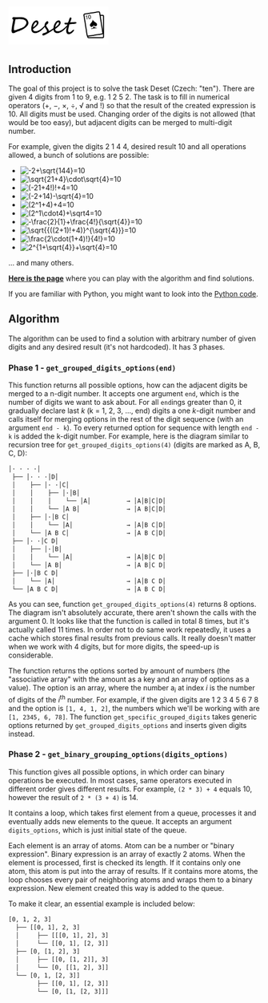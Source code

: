 # <img src="deset-logo.png" alt="Deset" width="200">
## Introduction
The goal of this project is to solve the task Deset (Czech: "ten"). There are given 4 digits from 1 to 9, e.g. 1 2 5 2. The task is to fill in numerical operators (+, −, ×, ÷, √ and !) so that the result of the created expression is 10. All digits must be used. Changing order of the digits is not allowed (that would be too easy), but adjacent digits can be merged to multi-digit number.

For example, given the digits 2 1 4 4, desired result 10 and all operations allowed, a bunch of solutions are possible:
* <img src="https://math.now.sh?from=-2%2B%5Csqrt%7B144%7D%3D10" alt="-2+\sqrt{144}=10" />
* <img src="https://math.now.sh?from=%5Csqrt%7B21%2B4%7D%5Ccdot%5Csqrt%7B4%7D%3D10" alt="\sqrt{21+4}\cdot\sqrt{4}=10" />
* <img src="https://math.now.sh?from=%28-21%2B4!%29!%2B4%3D10" alt="(-21+4!)!+4=10" />
* <img src="https://math.now.sh?from=%28-2%2B14%29-%5Csqrt%7B4%7D%3D10" alt="(-2+14)-\sqrt{4}=10" />
* <img src="https://math.now.sh?from=%282%5E1%2B4%29%2B4%3D10" alt="(2^1+4)+4=10" />
* <img src="https://math.now.sh?from=%282%5E1%5Ccdot4%29%2B%5Csqrt4%3D10" alt="(2^1\cdot4)+\sqrt4=10" />
* <img src="https://math.now.sh?from=-%5Cfrac%7B2%7D%7B1%7D%2B%5Cfrac%7B4!%7D%7B%5Csqrt%7B4%7D%7D%3D10" alt="-\frac{2}{1}+\frac{4!}{\sqrt{4}}=10" />
* <img src="https://math.now.sh?from=%5Csqrt%7B%7B%28(2%2B1%29!%2B4)%7D%5E%7B%5Csqrt%7B4%7D%7D%7D%3D10" alt="\sqrt{{((2+1)!+4)}^{\sqrt{4}}}=10">
* <img src="https://math.now.sh?from=%5Cfrac%7B2%5Ccdot%281%2B4%29!%7D%7B4!%7D%3D10" alt="\frac{2\cdot(1+4)!}{4!}=10" />
* <img src="https://math.now.sh?from=2%5E%7B1%2B%5Csqrt%7B4%7D%7D%2B%5Csqrt%7B4%7D%3D10" alt="2^{1+\sqrt{4}}+\sqrt{4}=10" />
... and many others.

[**Here is the page**](https://generalmimon.github.io/deset/index.html) where you can play with the algorithm and find solutions.

If you are familiar with Python, you might want to look into the [Python code](deset.py).

## Algorithm
The algorithm can be used to find a solution with arbitrary number of given digits and any desired result (it's not hardcoded). It has 3 phases.
### Phase 1 - ``` get_grouped_digits_options(end) ```
This function returns all possible options, how can the adjacent digits be merged to a n-digit number. It accepts one argument ```end```, which is the number of digits we want to ask about. For all ```end```ings greater than 0, it gradually declare last _k_ (k = 1, 2, 3, ..., end) digits a one _k_-digit number and calls itself for merging options in the rest of the digit sequence (with an argument ```end - k```). To every returned option for sequence with length ```end - k``` is added the k-digit number.
For example, here is the diagram similar to recursion tree for ```get_grouped_digits_options(4)``` (digits are marked as A, B, C, D):
```
│· · · ·│
 ├── │· · ·│D│
 │    ├── │· ·│C│
 │    │    ├── │·│B│
 │    │    │    └── │A│          → │A│B│C│D│
 │    │    └── │A B│             → │A B│C│D│
 │    ├── │·│B C│
 │    │    └── │A│               → │A│B C│D│
 │    └── │A B C│                → │A B C│D│
 ├── │· ·│C D│
 │    ├── │·│B│
 │    │    └── │A│               → │A│B│C D│
 │    └── │A B│                  → │A B│C D│
 ├── │·│B C D│
 │    └── │A│                    → │A│B C D│
 └── │A B C D│                   → │A B C D│
```
As you can see, function ```get_grouped_digits_options(4)``` returns 8 options. The diagram isn't absolutely accurate, there aren't shown the calls with the argument 0. It looks like that the function is called in total 8 times, but it's actually called 11 times. In order not to do same work repeatedly, it uses a cache which stores final results from previous calls. It really doesn't matter when we work with 4 digits, but for more digits, the speed-up is considerable.

The function returns the options sorted by amount of numbers (the "associative array" with the amount as a key and an array of options as a value). The option is an array, where the number a<sub>_i_</sub> at index _i_ is the number of digits of the _i_<sup>th</sup> number. For example, if the given digits are 1 2 3 4 5 6 7 8 and the option is ```[1, 4, 1, 2]```, the numbers which we'll be working with are ```[1, 2345, 6, 78]```. The function ```get_specific_grouped_digits``` takes generic options returned by ```get_grouped_digits_options``` and inserts given digits instead.
### Phase 2 - ``` get_binary_grouping_options(digits_options) ```
This function gives all possible options, in which order can binary operations be executed. In most cases, same operators executed in different order gives different results. For example, ```(2 * 3) + 4``` equals 10, however the result of ```2 * (3 + 4)``` is 14.

It contains a loop, which takes first element from a queue, processes it and eventually adds new elements to the queue. It accepts an argument ```digits_options```, which is just initial state of the queue.

Each element is an array of atoms. Atom can be a number or "binary expression". Binary expression is an array of exactly 2 atoms. When the element is processed, first is checked its length. If it contains only one atom, this atom is put into the array of results. If it contains more atoms, the loop chooses every pair of neighboring atoms and wraps them to a binary expression. New element created this way is added to the queue.

To make it clear, an essential example is included below:
```
[0, 1, 2, 3]
  ├── [[0, 1], 2, 3]
  │     ├── [[[0, 1], 2], 3]
  │     └── [[0, 1], [2, 3]]
  ├── [0, [1, 2], 3]
  │     ├── [[0, [1, 2]], 3]
  │     └── [0, [[1, 2], 3]]
  └── [0, 1, [2, 3]]
        ├── [[0, 1], [2, 3]]
        └── [0, [1, [2, 3]]]
```
